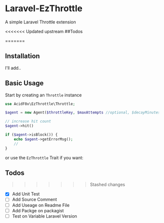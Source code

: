 # Laravel-EzThrottle
A simple Laravel Throttle extension

<<<<<<< Updated upstream
##Todos

=======

Installation
------------
I'll add..

Basic Usage
-----------

Start by creating an `Throttle` instance 

```php
use AcidF0x\EzThrottle\Throttle;

$agent = new Agent($throttleKey, $maxAttempts //optional, $decayMinutes//optional);

// increase hit count
$agent->hit()

if ($agent->isBlock()) {
    echo $agent->getErrorMsg();
    //
}

```
or use the `EzThrottle` Trait if you want:


## Todos
>>>>>>> Stashed changes
- [x] Add Unit Test
- [ ] Add Source Comment 
- [ ] Add Useage on Readme File
- [ ] Add Packge on packagist
- [ ] Test on Variable Laravel Version
